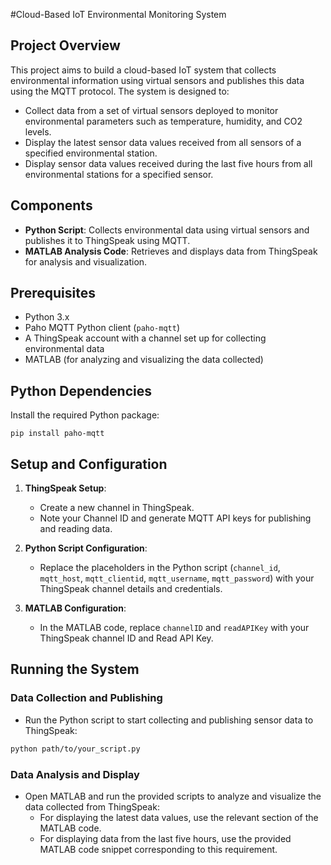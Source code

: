 #Cloud-Based IoT Environmental Monitoring System

## Project Overview

This project aims to build a cloud-based IoT system that collects environmental information using virtual sensors and publishes this data using the MQTT protocol. The system is designed to:

- Collect data from a set of virtual sensors deployed to monitor environmental parameters such as temperature, humidity, and CO2 levels.
- Display the latest sensor data values received from all sensors of a specified environmental station.
- Display sensor data values received during the last five hours from all environmental stations for a specified sensor.

## Components

- **Python Script**: Collects environmental data using virtual sensors and publishes it to ThingSpeak using MQTT.
- **MATLAB Analysis Code**: Retrieves and displays data from ThingSpeak for analysis and visualization.

## Prerequisites

- Python 3.x
- Paho MQTT Python client (`paho-mqtt`)
- A ThingSpeak account with a channel set up for collecting environmental data
- MATLAB (for analyzing and visualizing the data collected)

## Python Dependencies

Install the required Python package:

```
pip install paho-mqtt
```

## Setup and Configuration

1. **ThingSpeak Setup**:
   - Create a new channel in ThingSpeak.
   - Note your Channel ID and generate MQTT API keys for publishing and reading data.

2. **Python Script Configuration**:
   - Replace the placeholders in the Python script (`channel_id`, `mqtt_host`, `mqtt_clientid`, `mqtt_username`, `mqtt_password`) with your ThingSpeak channel details and credentials.

3. **MATLAB Configuration**:
   - In the MATLAB code, replace `channelID` and `readAPIKey` with your ThingSpeak channel ID and Read API Key.

## Running the System

### Data Collection and Publishing

- Run the Python script to start collecting and publishing sensor data to ThingSpeak:

```bash
python path/to/your_script.py
```

### Data Analysis and Display

- Open MATLAB and run the provided scripts to analyze and visualize the data collected from ThingSpeak:
  - For displaying the latest data values, use the relevant section of the MATLAB code.
  - For displaying data from the last five hours, use the provided MATLAB code snippet corresponding to this requirement.
